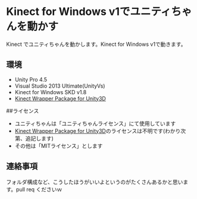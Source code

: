 Kinect for Windows v1でユニティちゃんを動かす
============

Kinect でユニティちゃんを動かします。Kinect for Windows v1で動きます。

## 環境

 * Unity Pro 4.5
 * Visual Studio 2013 Ultimate(UnityVs)
 * Kinect for Windows SKD v1.8
 * [Kinect Wrapper Package for Unity3D](http://wiki.etc.cmu.edu/unity3d/index.php/Microsoft_Kinect_-_Microsoft_SDK)

##ライセンス
 * ユニティちゃんは「ユニティちゃんライセンス」にて使用しています
 * [Kinect Wrapper Package for Unity3D](http://wiki.etc.cmu.edu/unity3d/index.php/Microsoft_Kinect_-_Microsoft_SDK)のライセンスは不明です(わかり次第、追記します)
 * その他は「MITライセンス」とします


## 連絡事項

フォルダ構成など、こうしたほうがいいよというのがたくさんあるかと思います。pull req くださいｗ
